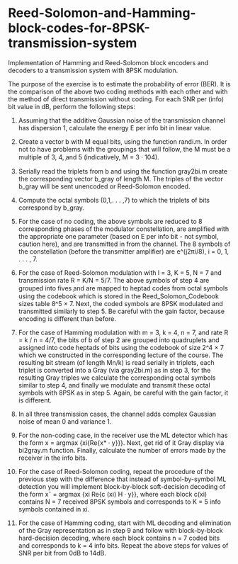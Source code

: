 # Reed-Solomon-and-Hamming-block-codes-for-8PSK-transmission-system
Ιmplementation of Hamming and Reed-Solomon block encoders and decoders to a transmission system with 8PSK modulation.

The purpose of the exercise is to estimate the probability of error (BER).
It is the comparison of the above two coding methods with each other and with the method of
direct transmission without coding.
For each SNR per (info) bit value in dB, perform the following steps:
1. Assuming that the additive Gaussian noise of the transmission channel has
dispersion 1, calculate the energy E per info bit in linear value.

2. Create a vector b with M equal bits, using the function
randi.m. In order not to have problems with the groupings that will follow, the
M must be a multiple of 3, 4, ̹and 5 (indicatively, M = 3 · 104).

3. Serially read the triplets from b and using the function gray2bi.m
create the corresponding vector b_gray of length M. The triples of the vector
b_gray will be sent unencoded or Reed-Solomon encoded.

4. Compute the octal symbols (0,1,. . . ,7) to which the triplets of bits correspond
by b_gray.

5. For the case of no coding, the above symbols are reduced to 8
corresponding phases of the modulator constellation, are amplified with the appropriate one
parameter (based on E per info bit - not symbol, caution here), and are transmitted in
from the channel. The 8 symbols of the constellation (before the transmitter amplifier) are e^(j2πi/8), i = 0, 1, . . . , 7.

6. For the case of Reed-Solomon modulation with l = 3, K = 5, N = 7 and transmission rate R = K/N = 5/7. The above symbols of step 4 are grouped into fives
̹and are mapped to heptad codes from octal symbols using the
codebook which is stored in the Reed_Solomon_Codebook sizes table
8^5 × 7. Next, the coded symbols are 8PSK modulated and transmitted similarly to step 5. Be careful with the gain factor, because
encoding is different than before.

7. For the case of Hamming modulation with m = 3, k = 4, n = 7, and rate R = k / n = 4/7, the bits of b of step 2 are grouped into quadruplets and assigned
into code heptads of bits using the codebook of size 2^4 × 7 which
we constructed in the corresponding lecture of the course. The resulting bit stream (of length Mn/k) is read serially in triplets, each triplet is converted into a Gray (via gray2bi.m) as in step 3, for the resulting Gray triples
we calculate the corresponding octal symbols similar to step 4, and finally
we modulate and transmit these octal symbols with 8PSK as in step 5. Again, be careful with the gain factor, it is different.

8. In all three transmission cases, the channel adds complex Gaussian noise of mean 0 and variance 1.

9. For the non-coding case, in the receiver use the ML detector which has the form x = argmax {xi{Re{x* · y}}}. Next, get rid of it
Gray display via bi2gray.m function. Finally, calculate the number of
errors made by the receiver in the info bits.

10. For the case of Reed-Solomon coding, repeat the procedure of the previous step with the difference that instead of symbol-by-symbol ML detection you will implement block-by-block soft-decision decoding of the form xˆ = argmax {xi Re{c (xi) H · y}},
where each block c(xi) contains N = 7 received 8PSK symbols and corresponds to K = 5 info symbols contained in xi.

11. For the case of Hamming coding, start with ML decoding and elimination of the Gray representation as in step 9 and follow with block-by-block hard-decision decoding, where each block contains n = 7 coded bits and corresponds to k = 4 info bits.
Repeat the above steps for values ​​of SNR per bit from 0dB to 14dB.
